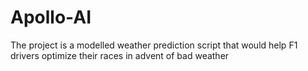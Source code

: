 # Apollo-AI
The project is a modelled weather prediction script that would help F1 drivers optimize their races in advent of bad weather
